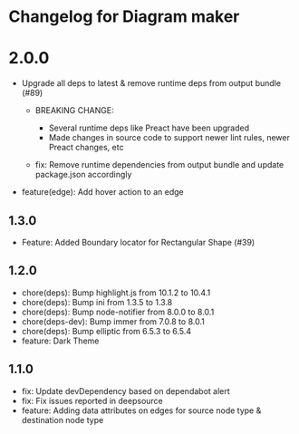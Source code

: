 # Changelog for Diagram maker

# 2.0.0
* Upgrade all deps to latest & remove runtime deps from output bundle (#89)
    * BREAKING CHANGE:
        * Several runtime deps like Preact have been upgraded
        * Made changes in source code to support newer lint rules, newer Preact changes, etc

    * fix: Remove runtime dependencies from output bundle and update package.json accordingly
* feature(edge): Add hover action to an edge

## 1.3.0
* Feature: Added Boundary locator for Rectangular Shape (#39) 

## 1.2.0
* chore(deps): Bump highlight.js from 10.1.2 to 10.4.1
* chore(deps): Bump ini from 1.3.5 to 1.3.8
* chore(deps): Bump node-notifier from 8.0.0 to 8.0.1
* chore(deps-dev): Bump immer from 7.0.8 to 8.0.1
* chore(deps): Bump elliptic from 6.5.3 to 6.5.4
* feature: Dark Theme

## 1.1.0
*  fix: Update devDependency based on dependabot alert
*  fix: Fix issues reported in deepsource
*  feature: Adding data attributes on edges for source node type & destination node type
